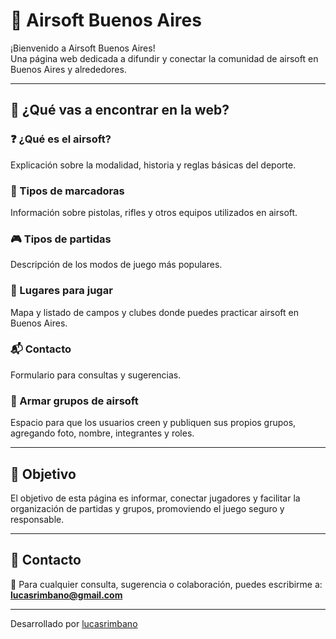 # 🎯 Airsoft Buenos Aires

¡Bienvenido a Airsoft Buenos Aires!  
Una página web dedicada a difundir y conectar la comunidad de airsoft en Buenos Aires y alrededores.

---

## 🧐 ¿Qué vas a encontrar en la web?

### ❓ ¿Qué es el airsoft?
Explicación sobre la modalidad, historia y reglas básicas del deporte.

### 🔫 Tipos de marcadoras
Información sobre pistolas, rifles y otros equipos utilizados en airsoft.

### 🎮 Tipos de partidas
Descripción de los modos de juego más populares.

### 📍 Lugares para jugar
Mapa y listado de campos y clubes donde puedes practicar airsoft en Buenos Aires.

### 📬 Contacto
Formulario para consultas y sugerencias.

### 👥 Armar grupos de airsoft
Espacio para que los usuarios creen y publiquen sus propios grupos, agregando foto, nombre, integrantes y roles.

---

## 🎯 Objetivo

El objetivo de esta página es informar, conectar jugadores y facilitar la organización de partidas y grupos, promoviendo el juego seguro y responsable.

---

## 📧 Contacto

👤 Para cualquier consulta, sugerencia o colaboración, puedes escribirme a:  
**lucasrimbano@gmail.com**

---
Desarrollado por [lucasrimbano](https://www.instagram.com/lucasrimbano/)
